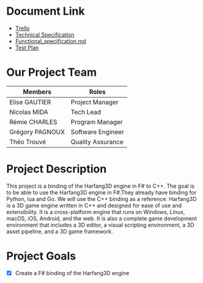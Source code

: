 # Document Link

- [Trello](https://trello.com/b/B7eB7vfa/f)
- [Technical Specification]()
- [Functional_specification.md]()
- [Test Plan]()

# Our Project Team

| Members         | Roles             |
| --------------- | ----------------- |
| Elise GAUTIER   | Project Manager   |
| Nicolas MIDA    | Tech Lead         |
| Rémie CHARLES   | Program Manager   |
| Grégory PAGNOUX | Software Engineer |
| Théo Trouvé     | Quality Assurance |

# Project Description

This project is a binding of the Harfang3D engine in F# to C++. The goal is to be able to use the Harfang3D engine in F#.They already have binding for Python, lua and Go. We will use the C++ binding as a reference.
Harfang3D is a 3D game engine written in C++ and designed for ease of use and extensibility. It is a cross-platform engine that runs on Windows, Linux, macOS, iOS, Android, and the web. It is also a complete game development environment that includes a 3D editor, a visual scripting environment, a 3D asset pipeline, and a 3D game framework.

# Project Goals

- [x] Create a F# binding of the Harfang3D engine